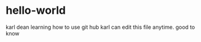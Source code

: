 # hello-world
karl dean   learning how to use git  hub
 karl  can edit  this  file  anytime.   good to know
